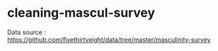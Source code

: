 ﻿# cleaning-mascul-survey
 
 Data source : https://github.com/fivethirtyeight/data/tree/master/masculinity-survey
